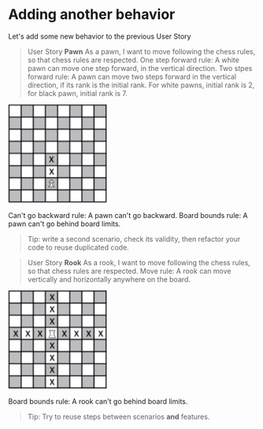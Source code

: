# Adding another behavior

Let's add some new behavior to the previous User Story

>User Story **Pawn**
As a pawn, I want to move following the chess rules, so that chess rules are respected.
One step forward rule: A white pawn can move one step forward, in the vertical direction. 
Two stpes forward rule: A pawn can move two steps forward in the vertical direction, if its rank is the initial rank. For white pawns, initial rank is 2, for black pawn, initial rank is 7.

<img src='Images/Pawn-2.png' width='200px'>

Can't go backward rule: A pawn can't go backward.
Board bounds rule: A pawn can't go behind board limits.

> Tip: write a second scenario, check its validity, then refactor your code to reuse duplicated code.

>User Story **Rook**
As a rook, I want to move following the chess rules, so that chess rules are respected.
Move rule: A rook can move vertically and horizontally anywhere on the board.

<img src='Images/Rook.png' width='200px'>

Board bounds rule: A rook can't go behind board limits.

> Tip: Try to reuse steps between scenarios **and** features.